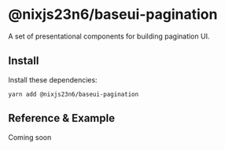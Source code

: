 # @nixjs23n6/baseui-pagination

A set of presentational components for building pagination UI.

## Install

Install these dependencies:

`yarn add @nixjs23n6/baseui-pagination`

## Reference & Example

Coming soon
